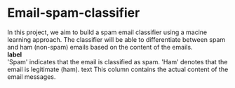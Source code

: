 # Email-spam-classifier
In this project, we aim to build a spam email classifier using a macine learning approach. The classifier will be able to differentiate between spam and ham (non-spam) emails based on the content of the emails.
<br>
**label**
<br>
'Spam' indicates that the email is classified as spam.
'Ham' denotes that the email is legitimate (ham).
text
This column contains the actual content of the email messages.
